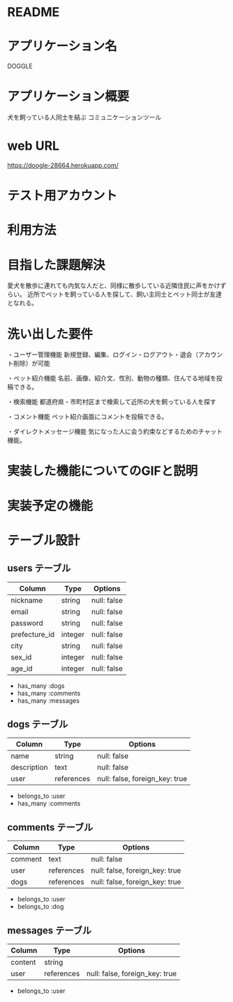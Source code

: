 # README

# アプリケーション名　
DOGGLE

# アプリケーション概要
犬を飼っている人同士を結ぶ
コミュニケーションツール

# web URL
https://doogle-28664.herokuapp.com/
# テスト用アカウント

# 利用方法

# 目指した課題解決
愛犬を散歩に連れても内気な人だと、同様に散歩している近隣住民に声をかけずらい。
近所でペットを飼っている人を探して、飼い主同士とペット同士が友達となれる。

# 洗い出した要件
・ユーザー管理機能
新規登録、編集、ログイン・ログアウト・退会（アカウント削除）が可能

・ペット紹介機能
名前、画像、紹介文、性別、動物の種類、住んでる地域を投稿できる。

・検索機能
都道府県・市町村区まで検索して近所の犬を飼っている人を探す

・コメント機能
ペット紹介画面にコメントを投稿できる。

・ダイレクトメッセージ機能
気になった人に会う約束などするためのチャット機能。

# 実装した機能についてのGIFと説明

# 実装予定の機能

# テーブル設計

## users テーブル

| Column        | Type    | Options     |
| --------------| ------- | ----------- |
| nickname      | string  | null: false |
| email         | string  | null: false |
| password      | string  | null: false |
| prefecture_id | integer | null: false |
| city          | string  | null: false |
| sex_id        | integer | null: false |
| age_id        | integer | null: false | 

- has_many :dogs
- has_many :comments
- has_many :messages

## dogs テーブル

| Column       |    Type    | Options     |
| -------------| ---------- | ----------- |
| name         | string     | null: false |
| description  | text       | null: false |
| user         | references | null: false, foreign_key: true |

- belongs_to :user
- has_many :comments

## comments テーブル

| Column  | Type       | Options                        |
| ------- | ---------- | ------------------------------ |
| comment | text       | null: false                    |
| user    | references | null: false, foreign_key: true |
| dogs    | references | null: false, foreign_key: true |

- belongs_to :user
- belongs_to :dog

## messages テーブル

| Column  | Type       | Options                        |
| ------- | ---------- | ------------------------------ |
| content | string     |                                |
| user    | references | null: false, foreign_key: true |

- belongs_to :user
